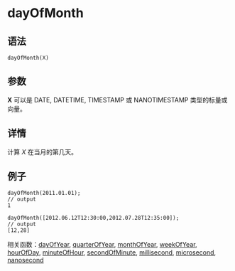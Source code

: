 # dayOfMonth

## 语法

`dayOfMonth(X)`

## 参数

**X** 可以是 DATE, DATETIME, TIMESTAMP 或 NANOTIMESTAMP
类型的标量或向量。

## 详情

计算 *X* 在当月的第几天。

## 例子

```
dayOfMonth(2011.01.01);
// output
1

dayOfMonth([2012.06.12T12:30:00,2012.07.28T12:35:00]);
// output
[12,28]
```

相关函数：[dayOfYear](dayOfYear.md), [quarterOfYear](../q/quarterOfYear.md), [monthOfYear](../m/monthOfYear.md), [weekOfYear](../w/weekOfYear.md), [hourOfDay](../h/hourOfDay.md), [minuteOfHour](../m/minuteOfHour.md), [secondOfMinute](../s/secondOfMinute.md), [millisecond](../m/millisecond.md), [microsecond](../m/microsecond.md), [nanosecond](../n/nanosecond.md)

